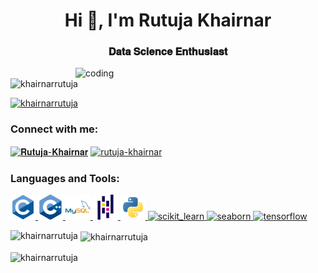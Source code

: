 <h1 align="center">Hi 👋, I'm Rutuja Khairnar</h1>
<h3 align="center">𝐃𝐚𝐭𝐚 𝐒𝐜𝐢𝐞𝐧𝐜𝐞 𝐄𝐧𝐭𝐡𝐮𝐬𝐢𝐚𝐬𝐭</h3>

<img align="right" alt="coding" width="400" src="https://www.google.com/url?sa=i&url=https%3A%2F%2Fhotcore.info%2Fbabki%2Fmanagement-animated-gif.htm&psig=AOvVaw0RyoJoMllydSRL3tM6QG0S&ust=1707488956171000&source=images&cd=vfe&opi=89978449&ved=0CBIQjRxqFwoTCPiWzpX6m4QDFQAAAAAdAAAAABAg">

<p align="left"> <img src="https://komarev.com/ghpvc/?username=khairnarrutuja&label=Profile%20views&color=0e75b6&style=flat" alt="khairnarrutuja" /> </p>

<p align="left"> <a href="https://github.com/ryo-ma/github-profile-trophy"><img src="https://github-profile-trophy.vercel.app/?username=khairnarrutuja" alt="khairnarrutuja" /></a> </p>

<h3 align="left">Connect with me:</h3>
<p align="left">
<a href="https://linkedin.com/in/𝐑𝐮𝐭𝐮𝐣𝐚-𝐊𝐡𝐚𝐢𝐫𝐧𝐚𝐫" target="blank"><img align="center" src="https://raw.githubusercontent.com/rahuldkjain/github-profile-readme-generator/master/src/images/icons/Social/linked-in-alt.svg" alt="𝐑𝐮𝐭𝐮𝐣𝐚-𝐊𝐡𝐚𝐢𝐫𝐧𝐚𝐫" height="30" width="40" /></a>
<a href="https://medium.com/rutuja-khairnar" target="blank"><img align="center" src="https://raw.githubusercontent.com/rahuldkjain/github-profile-readme-generator/master/src/images/icons/Social/medium.svg" alt="rutuja-khairnar" height="30" width="40" /></a>
</p>

<h3 align="left">Languages and Tools:</h3>
<p align="left"> <a href="https://www.cprogramming.com/" target="_blank" rel="noreferrer"> <img src="https://raw.githubusercontent.com/devicons/devicon/master/icons/c/c-original.svg" alt="c" width="40" height="40"/> </a> <a href="https://www.w3schools.com/cpp/" target="_blank" rel="noreferrer"> <img src="https://raw.githubusercontent.com/devicons/devicon/master/icons/cplusplus/cplusplus-original.svg" alt="cplusplus" width="40" height="40"/> </a> <a href="https://www.mysql.com/" target="_blank" rel="noreferrer"> <img src="https://raw.githubusercontent.com/devicons/devicon/master/icons/mysql/mysql-original-wordmark.svg" alt="mysql" width="40" height="40"/> </a> <a href="https://pandas.pydata.org/" target="_blank" rel="noreferrer"> <img src="https://raw.githubusercontent.com/devicons/devicon/2ae2a900d2f041da66e950e4d48052658d850630/icons/pandas/pandas-original.svg" alt="pandas" width="40" height="40"/> </a> <a href="https://www.python.org" target="_blank" rel="noreferrer"> <img src="https://raw.githubusercontent.com/devicons/devicon/master/icons/python/python-original.svg" alt="python" width="40" height="40"/> </a> <a href="https://scikit-learn.org/" target="_blank" rel="noreferrer"> <img src="https://upload.wikimedia.org/wikipedia/commons/0/05/Scikit_learn_logo_small.svg" alt="scikit_learn" width="40" height="40"/> </a> <a href="https://seaborn.pydata.org/" target="_blank" rel="noreferrer"> <img src="https://seaborn.pydata.org/_images/logo-mark-lightbg.svg" alt="seaborn" width="40" height="40"/> </a> <a href="https://www.tensorflow.org" target="_blank" rel="noreferrer"> <img src="https://www.vectorlogo.zone/logos/tensorflow/tensorflow-icon.svg" alt="tensorflow" width="40" height="40"/> </a> </p>

<p><img align="left" src="https://github-readme-stats.vercel.app/api/top-langs?username=khairnarrutuja&show_icons=true&locale=en&layout=compact" alt="khairnarrutuja" /></p>

<p>&nbsp;<img align="center" src="https://github-readme-stats.vercel.app/api?username=khairnarrutuja&show_icons=true&locale=en" alt="khairnarrutuja" /></p>

<p><img align="center" src="https://github-readme-streak-stats.herokuapp.com/?user=khairnarrutuja&" alt="khairnarrutuja" /></p>
